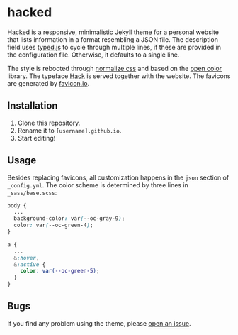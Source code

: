 # hacked

Hacked is a responsive, minimalistic Jekyll theme for a personal website that lists information in a format resembling a JSON file. The description field uses [typed.js](https://mattboldt.com/demos/typed-js/) to cycle through multiple lines, if these are provided in the configuration file. Otherwise, it defaults to a single line.

The style is rebooted through [normalize.css](https://necolas.github.io/normalize.css/) and based on the [open color](https://yeun.github.io/open-color/) library. The typeface [Hack](https://sourcefoundry.org/hack/) is served together with the website. The favicons are generated by [favicon.io](https://favicon.io/).

## Installation

1.  Clone this repository.
2.  Rename it to `[username].github.io`.
3.  Start editing!

## Usage

Besides replacing favicons, all customization happens in the `json` section of `_config.yml`. The color scheme is determined by three lines in `_sass/base.scss`:

```css
body {
  ...
  background-color: var(--oc-gray-9);
  color: var(--oc-green-4);
}
```

```css
a {
  ...
  &:hover,
  &:active {
    color: var(--oc-green-5);
  }
}
```

## Bugs

If you find any problem using the theme, please [open an issue](https://github.com/piazzai/hacked/issues).